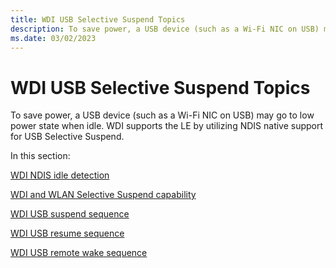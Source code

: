 ```yaml
---
title: WDI USB Selective Suspend Topics
description: To save power, a USB device (such as a Wi-Fi NIC on USB) may go to low power state when idle. WDI supports the LE by utilizing NDIS native support for USB Selective Suspend.
ms.date: 03/02/2023
---
```


# WDI USB Selective Suspend Topics


To save power, a USB device (such as a Wi-Fi NIC on USB) may go to low power state when idle. WDI supports the LE by utilizing NDIS native support for USB Selective Suspend.

In this section:

[WDI NDIS idle detection](wdi-ndis-idle-detection.md)

[WDI and WLAN Selective Suspend capability](wdi-and-wlan-selective-suspend-capability.md)

[WDI USB suspend sequence](wdi-usb-suspend-sequence.md)

[WDI USB resume sequence](wdi-usb-resume-sequence.md)

[WDI USB remote wake sequence](wdi-usb-remote-wake-sequence.md)
 

 





